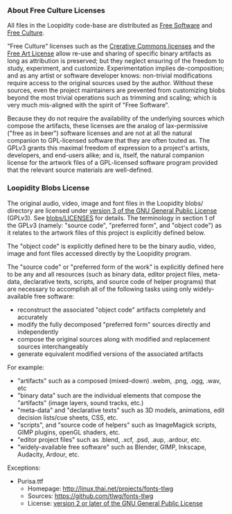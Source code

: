 ### About Free Culture Licenses

All files in the Loopidity code-base are distributed as
[Free Software](https://www.gnu.org/philosophy/free-sw.html) and
[Free Culture](http://freedomdefined.org/Definition).

"Free Culture" licenses such as
the [Crerative Commons licenses](https://creativecommons.org/share-your-work/licensing-types-examples/)
and the [Free Art License](http://artlibre.org/licence/lal/en/)
allow re-use and sharing of specific binary artifacts as long as attribution is preserved;
but they neglect ensuring of the freedom to study, experiment, and customize.
Experimentation implies de-composition; and as any artist or software developer knows:
non-trivial modifications require access to the original sources used by the author.
Without these sources, even the project maintainers are prevented from customizing blobs
beyond the most trivial operations such as trimming and scaling;
which is very much mis-aligned with the spirit of "Free Software".

Because they do not require the availability of the underlying sources which compose the artifacts,
these licenses are the analog of lax-permissive ("free as in beer") software licenses
and are not at all the natural companion to GPL-licensed software that they are often touted as.
The GPLv3 grants this maximal freedom of expression to a project's artists, developers, and end-users alike;
and is, itself, the natural companion license for the artwork files of a GPL-licensed software program
provided that the relevant source materials are well-defined.


### Loopidity Blobs License

The original audio, video, image and font files in the Loopidity blobs/ directory
are licensed under [version 3 of the GNU General Public License](../COPYING) (GPLv3).
See [blobs/LICENSES](LICENSES) for details. The terminology in section 1 of the GPLv3 (namely: "source code", "preferred form", and "object code")
as it relates to the artwork files of this project is explicitly defined below.

The "object code" is explicitly defined here to be the binary audio, video, image and font files
accessed directly by the Loopidity program.

The "source code" or "preferred form of the work" is explicitly defined here to be any and all resources
(such as binary data, editor project files, meta-data, declarative texts, scripts, and source code of helper programs)
that are necessary to accomplish all of the following tasks using only widely-available free software:

* reconstruct the associated "object code" artifacts completely and accurately
* modify the fully decomposed "preferred form" sources directly and independently
* compose the original sources along with modified and replacement sources interchangeably
* generate equivalent modified versions of the associated artifacts

For example:

* "artifacts" such as a composed (mixed-down) .webm, .png, .ogg, .wav, etc
* "binary data" such are the individual elements that compose the "artifacts" (image layers, sound tracks, etc.)
* "meta-data" and "declarative texts" such as 3D models, animations, edit decision lists/cue sheets, CSS, etc.
* "scripts", and "source code of helpers" such as ImageMagick scripts, GIMP plugins, openGL shaders, etc.
* "editor project files" such as .blend, .xcf, .psd, .aup, .ardour, etc.
* "widely-available free software" such as Blender, GIMP, Inkscape, Audacity, Ardour, etc.


Exceptions:

* Purisa.ttf
  - Homepage: http://linux.thai.net/projects/fonts-tlwg
  - Sources:  https://github.com/tlwg/fonts-tlwg
  - License:  [version 2 or later of the GNU General Public License](COPYING.fonts)
